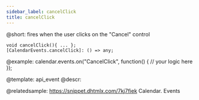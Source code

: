 ```yaml
---
sidebar_label: cancelClick
title: cancelClick
---          
```


@short: fires when the user clicks on the "Cancel" control

```todoapi
void cancelClick(){ ... };
[CalendarEvents.cancelClick]: () => any;
```


@example:
calendar.events.on("CancelClick", function() {
    // your logic here
});


@template: api_event
@descr:

@relatedsample:
https://snippet.dhtmlx.com/7kj7fiek	Calendar. Events

